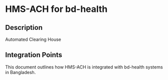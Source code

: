 # HMS-ACH for bd-health

## Description

Automated Clearing House

## Integration Points

This document outlines how HMS-ACH is integrated with bd-health systems in Bangladesh.
